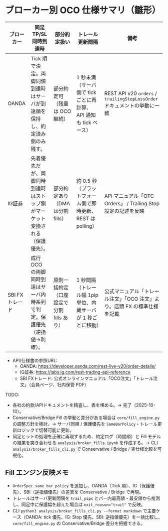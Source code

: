 # ブローカー別 OCO 仕様サマリ（雛形）

| ブローカー | 同足TP/SL同時到達時 | 部分約定扱い | トレール更新間隔 | 備考 |
|------------|---------------------|--------------|------------------|------|
| OANDA      | Tick 順で決定。両脚同値到達時はサーバが到達順を保持し、約定済み側のみ残す。 | 部分約定可（残量は OCO 継続） | 1 秒未満（サーバ側で tick ごとに再計算、API 通知も tick ベース） | REST API v20 `orders` / `trailingStopLossOrder` ドキュメントの挙動に一致 |
| IG証券     | 先着優先だが、両脚同時到達時はストップ側がマーケット変換される（保護優先）。 | 部分約定あり（DMA は分割 fills） | 約 0.5 秒（プラットフォーム側で即時更新、REST は polling） | API マニュアル「OTC Orders」 / Trailing Stop 設定の記述を反映 |
| SBI FXトレード | 成行 OCO の両脚同時到達はサーバ内時系列で判定。保護優先（逆指値→利確）。 | 原則一括約定（口座設定で分割 fills あり） | 1 秒間隔（トレール幅 1pip 単位、内蔵サーバが 1 秒ごとに移動） | 公式マニュアル「トレール注文」「OCO 注文」より。店頭 FX の標準仕様を記載 |

- API/仕様書の参照URL:
  - OANDA: https://developer.oanda.com/rest-live-v20/order-details/
  - IG証券: https://labs.ig.com/rest-trading-api-reference
  - SBI FXトレード: 公式オンラインマニュアル「OCO注文」「トレール注文」（会員ページ、社内保管 PDF）

TODO:
- 各社の約款/APIドキュメントを精査し、表を埋める。→ 完了（2025-10-10）。
- Conservative/Bridge Fill の挙動と差分がある場合は `core/fill_engine.py` の調整方針を検討。→ サーバ同順 / 保護優先を `SameBarPolicy`・トレール更新ロジックで切替可能に更新。
- 同足ヒットの処理を正確に再現するため、約定ログ（時間順）と Fill モデルの結果を突き合わせる `analysis/broker_fills.ipynb` を作成する。→ CLI `analysis/broker_fills_cli.py` で Conservative / Bridge / 実仕様比較を可視化。

## Fill エンジン反映メモ

- `OrderSpec.same_bar_policy` を追加し、OANDA（Tick 順）、IG（保護優先）、SBI（逆指値優先）の差異を Conservative / Bridge で再現。
- トレールはサーバ更新間隔を `trail_pips` とバー内最高値・最安値から推測し、同足中に保護幅を超えた場合は `exit_reason="trail"` で反映。
- CLI `python3 analysis/broker_fills_cli.py --format markdown` で主要ケース（OANDA: tick 優先、IG: Stop 優先、SBI: 逆指値優先）を一括比較し、`core/fill_engine.py` の Conservative/Bridge 差分を把握できる。
